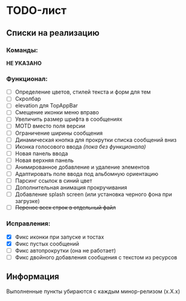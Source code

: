 # TODO-лист

## Списки на реализацию

### Команды:

__НЕ УКАЗАНО__

### Функционал:

- [ ] Определение цветов, стилей текста и форм для тем
- [ ] Скролбар
- [ ] elevation для TopAppBar
- [ ] Смещение иконки меню вправо
- [ ] Увеличить размер шрифта в сообщениях
- [ ] MOTD вместо поля версии
- [ ] Ограничение ширины сообщения
- [ ] Динамическая кнопка для прокрутки списка сообщений вниз
- [ ] Иконка голосового ввода *(пока без функционала)*
- [ ] Новая панель ввода
- [ ] Новая верхняя панель
- [ ] Анимированное добавление и удаление элементов
- [ ] Адаптировать поле ввода под альбомную ориентацию
- [ ] Парсинг ссылок в синий цвет
- [ ] Дополнительная анимация прокручивания
- [ ] Добавление splash screen (или установка черного фона при загрузке)
- [ ] ~~Перенос всех строк в отдельный файл~~

### Исправления:

- [x] Фикс иконки при запуске и тостах
- [x] Фикс пустых сообщений
- [ ] Фикс автопрокрутки (она не работает)
- [ ] Фикс двойного добавления сообщения с текстом из ресурсов

## Информация

Выполненные пункты убираются с каждым минор-релизом (x.X.x)
